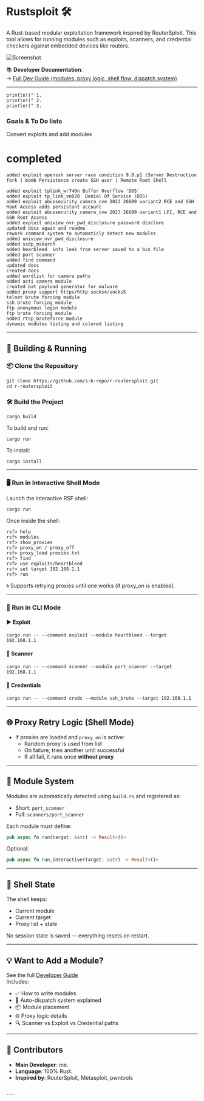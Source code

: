 # Rustsploit 🛠️

A Rust-based modular exploitation framework inspired by RouterSploit. This tool allows for running modules such as exploits, scanners, and credential checkers against embedded devices like routers.

![Screenshot](https://github.com/s-b-repo/r-routersploit/raw/main/lat.png)

📚 **Developer Documentation**:  
→ [Full Dev Guide (modules, proxy logic, shell flow, dispatch system)](https://github.com/s-b-repo/r-routersploit/blob/main/docs/doc.md)

---
    println!(" 1.
    println!(" 2. 
    println!(" 3. 
### Goals & To Do lists

Convert exploits and add modules

# completed
```
added exploit openssh server race condition 9.8.p1 |Server Destruction fork | bomb Persistence create SSH user | Remote Root Shell

added exploit tplink_wr740n Buffer Overflow 'DOS'
added exploit tp_link_vn020  Denial Of Service (DOS) 
added exploit abussecurity_camera_cve 2023 26609 variant2 RCE and SSH Root Access adds persistant account
added exploit abussecurity_camera_cve 2023 26609 variant1 LFI, RCE and SSH Root Access
added exploit uniview_nvr_pwd_disclosure password disclore 
updated docs again and readme
rework command system to automaticly detect new modules
added uniview_nvr_pwd_disclosure  
added ssdp_msearch  
added hearbleed  info leak from server saved to a bin file
added port scanner  
added find command  
updated docs  
created docs  
added wordlist for camera paths  
added acti camera module  
created bat payload generator for malware  
added proxy support https/http socks4/socks5  
telnet brute forcing module  
ssh brute forcing module  
ftp anonymous login module  
ftp brute forcing module  
added rtsp_bruteforce module  
dynamic modules listing and colored listing  
```

---

## 🚀 Building & Running

### 📦 Clone the Repository

```
git clone https://github.com/s-b-repo/r-routersploit.git
cd r-routersploit
```

### 🛠️ Build the Project

```
cargo build
```

To build and run:
```
cargo run
```

To install:
```
cargo install
```

---

### 🖥️ Run in Interactive Shell Mode

Launch the interactive RSF shell:

```
cargo run
```

Once inside the shell:

```text
rsf> help
rsf> modules
rsf> show_proxies
rsf> proxy_on / proxy_off
rsf> proxy_load proxies.txt
rsf> find
rsf> use exploits/heartbleed
rsf> set target 192.168.1.1
rsf> run
```

🌀 Supports retrying proxies until one works (if proxy_on is enabled).

---

### 🔧 Run in CLI Mode

#### ▶ Exploit
```
cargo run -- --command exploit --module heartbleed --target 192.168.1.1
```

#### 🧪 Scanner
```
cargo run -- --command scanner --module port_scanner --target 192.168.1.1
```

#### 🔐 Credentials
```
cargo run -- --command creds --module ssh_brute --target 192.168.1.1
```

---

## 🌐 Proxy Retry Logic (Shell Mode)

- If proxies are loaded and `proxy_on` is active:
  - Random proxy is used from list
  - On failure, tries another until successful
  - If all fail, it runs once **without proxy**

---

## 📂 Module System

Modules are automatically detected using `build.rs` and registered as:
- Short: `port_scanner`
- Full: `scanners/port_scanner`

Each module must define:
```rust
pub async fn run(target: &str) -> Result<()>
```

Optional:
```rust
pub async fn run_interactive(target: &str) -> Result<()>
```

---

## 🧼 Shell State

The shell keeps:
- Current module
- Current target
- Proxy list + state

No session state is saved — everything resets on restart.

---

## 💡 Want to Add a Module?

See the full [Developer Guide](https://github.com/s-b-repo/r-routersploit/blob/main/docs/doc.md)  
Includes:
- ✅ How to write modules
- 🧠 Auto-dispatch system explained
- 📦 Module placement
- 🌐 Proxy logic details
- 🔍 Scanner vs Exploit vs Credential paths

---

## 👥 Contributors

- **Main Developer**: me.
- **Language**: 100% Rust.
- **Inspired by**: RouterSploit, Metasploit, pwntools
```

---
